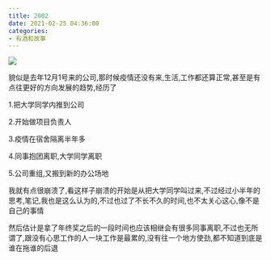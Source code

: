 ```yaml
---
title: 2002
date: 2021-02-25 04:36:00
categories: 
- 有酒和故事
---
```


![](https://cdn.jsdelivr.net/gh/YangAnLin/images/20210225035023.jpg)

貌似是去年12月1号来的公司,那时候疫情还没有来,生活,工作都还算正常,甚至是有点往更好的方向发展的趋势,经历了

1.把大学同学内推到公司

2.开始做项目负责人

3.疫情在宿舍隔离半年多

4.同事抱团离职,大学同学离职

5.公司重组,又搬到新的办公场地

我就有点很崩溃了,看这样子崩溃的开始是从把大学同学叫过来,不过经过小半年的思考,笔记,我也是这么认为的,不过也过了不长不久的时间,也不太关心这心,像不是自己的事情



然后估计是拿了年终奖之后的一段时间也应该相继会有很多同事离职,不过也无所谓了,跟没有心思工作的人一块工作是最累的,没有往一个地方使劲,都不知道到底是谁在拖谁的后退

